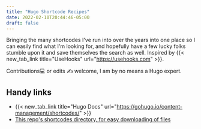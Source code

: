 ```yaml
---
title: "Hugo Shortcode Recipes"
date: 2022-02-10T20:44:46-05:00
draft: false
---
```


Bringing the many shortcodes I've run into over the years into one place so I can easily find what I'm looking for, and hopefully have a few lucky folks stumble upon it and save themselves the search as well. Inspired by {{< new_tab_link title="UseHooks" url="https://usehooks.com" >}}.

Contributions💻 or edits ✍ welcome, I am by no means a Hugo expert.

## Handy links

- {{< new_tab_link title="Hugo Docs" url="https://gohugo.io/content-management/shortcodes/" >}}
- [This repo's shortcodes directory, for easy downloading of files](https://github.com/I-Dont-Remember/hugo-shortcodes/tree/main/layouts/shortcodes)
